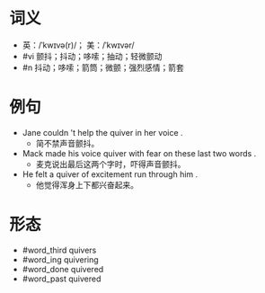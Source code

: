 # 词义
- 英：/ˈkwɪvə(r)/； 美：/ˈkwɪvər/
- #vi 颤抖；抖动；哆嗦；抽动；轻微颤动
- #n 抖动；哆嗦；箭筒；微颤；强烈感情；箭套
# 例句
- Jane couldn 't help the quiver in her voice .
	- 简不禁声音颤抖。
- Mack made his voice quiver with fear on these last two words .
	- 麦克说出最后这两个字时，吓得声音颤抖。
- He felt a quiver of excitement run through him .
	- 他觉得浑身上下都兴奋起来。
# 形态
- #word_third quivers
- #word_ing quivering
- #word_done quivered
- #word_past quivered
